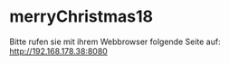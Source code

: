 # merryChristmas18

Bitte rufen sie mit ihrem Webbrowser folgende Seite auf: http://192.168.178.38:8080
